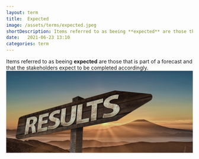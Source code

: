 ```yaml
---
layout: term
title:  Expected
image: /assets/terms/expected.jpeg
shortDescription: Items referred to as beeing **expected** are those that is part of a forecast and that the stakeholders expect to be completed accordingly.
date:   2021-06-23 13:10
categories: term
---
```

Items referred to as beeing **expected** are those that is part of a forecast and that the stakeholders expect to be completed accordingly.
![expected](../assets/terms/expected.jpeg)
